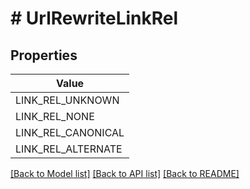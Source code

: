 # # UrlRewriteLinkRel


## Properties 



| Value |
------------ | 
LINK_REL_UNKNOWN|&#39;LinkRel_UNKNOWN&#39;
LINK_REL_NONE|&#39;LinkRel_NONE&#39;
LINK_REL_CANONICAL|&#39;LinkRel_CANONICAL&#39;
LINK_REL_ALTERNATE|&#39;LinkRel_ALTERNATE&#39;

[[Back to Model list]](../../README.md#models) [[Back to API list]](../../README.md#endpoints) [[Back to README]](../../README.md)

